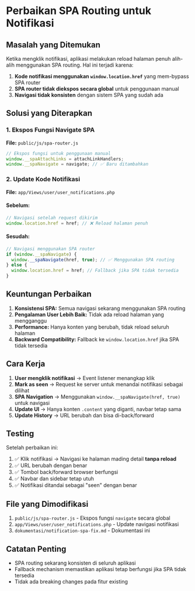 # Perbaikan SPA Routing untuk Notifikasi

## Masalah yang Ditemukan

Ketika mengklik notifikasi, aplikasi melakukan reload halaman penuh alih-alih menggunakan SPA routing. Hal ini terjadi karena:

1. **Kode notifikasi menggunakan `window.location.href`** yang mem-bypass SPA router
2. **SPA router tidak diekspos secara global** untuk penggunaan manual
3. **Navigasi tidak konsisten** dengan sistem SPA yang sudah ada

## Solusi yang Diterapkan

### 1. Ekspos Fungsi Navigate SPA

**File:** `public/js/spa-router.js`

```javascript
// Ekspos fungsi untuk penggunaan manual
window.__spaAttachLinks = attachLinkHandlers;
window.__spaNavigate = navigate; // ✅ Baru ditambahkan
```

### 2. Update Kode Notifikasi

**File:** `app/Views/user/user_notifications.php`

#### Sebelum:

```javascript
// Navigasi setelah request dikirim
window.location.href = href; // ❌ Reload halaman penuh
```

#### Sesudah:

```javascript
// Navigasi menggunakan SPA router
if (window.__spaNavigate) {
  window.__spaNavigate(href, true); // ✅ Menggunakan SPA routing
} else {
  window.location.href = href; // Fallback jika SPA tidak tersedia
}
```

## Keuntungan Perbaikan

1. **Konsistensi SPA:** Semua navigasi sekarang menggunakan SPA routing
2. **Pengalaman User Lebih Baik:** Tidak ada reload halaman yang mengganggu
3. **Performance:** Hanya konten yang berubah, tidak reload seluruh halaman
4. **Backward Compatibility:** Fallback ke `window.location.href` jika SPA tidak tersedia

## Cara Kerja

1. **User mengklik notifikasi** → Event listener menangkap klik
2. **Mark as seen** → Request ke server untuk menandai notifikasi sebagai dilihat
3. **SPA Navigation** → Menggunakan `window.__spaNavigate(href, true)` untuk navigasi
4. **Update UI** → Hanya konten `.content` yang diganti, navbar tetap sama
5. **Update History** → URL berubah dan bisa di-back/forward

## Testing

Setelah perbaikan ini:

1. ✅ Klik notifikasi → Navigasi ke halaman mading detail **tanpa reload**
2. ✅ URL berubah dengan benar
3. ✅ Tombol back/forward browser berfungsi
4. ✅ Navbar dan sidebar tetap utuh
5. ✅ Notifikasi ditandai sebagai "seen" dengan benar

## File yang Dimodifikasi

1. `public/js/spa-router.js` - Ekspos fungsi `navigate` secara global
2. `app/Views/user/user_notifications.php` - Update navigasi notifikasi
3. `dokumentasi/notification-spa-fix.md` - Dokumentasi ini

## Catatan Penting

- SPA routing sekarang konsisten di seluruh aplikasi
- Fallback mechanism memastikan aplikasi tetap berfungsi jika SPA tidak tersedia
- Tidak ada breaking changes pada fitur existing
